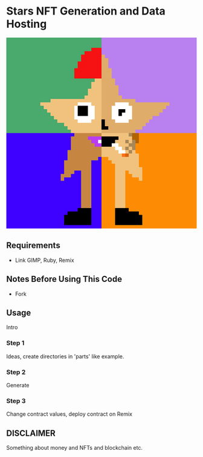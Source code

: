 # Stars NFT Generation and Data Hosting

![Cover](/coverimage.png)

## Requirements
- Link GIMP, Ruby,  Remix

## Notes Before Using This Code
-  Fork

## Usage

Intro 

### Step 1

Ideas, create directories in 'parts' like example.

### Step 2

Generate

### Step 3

Change contract values, deploy contract on Remix

## DISCLAIMER

Something about money and NFTs and blockchain etc.
